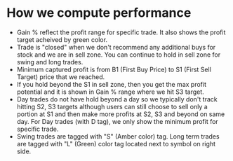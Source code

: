 # How we compute performance
 - Gain % reflect the profit range for specific trade. It also shows the profit target acheived by green color.
 - Trade is "closed" when we don't recommend any additional buys for stock and we are in sell zone. You can continue to hold in sell zone for swing and long trades.
 - Minimum captured profit is from B1 (First Buy Price) to S1 (First Sell Target) price that we reached.
 - If you hold beyond the S1 in sell zone, then you get the max profit potential and it is shown in Gain % range where we hit S3 target.
 - Day trades do not have hold beyond a day so we typically don't track hitting S2, S3 targets although users can still choose to sell only a portion at S1 and then make more profits at S2, S3 and beyond on same day. For Day trades (with D tag), we only show the minimum profit for specific trade.
 - Swing trades are tagged with "S" (Amber color) tag. Long term trades are tagged with "L" (Green) color tag located next to symbol on right side.
